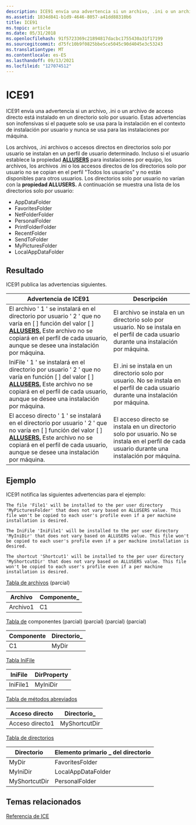 ```yaml
---
description: ICE91 envía una advertencia si un archivo, .ini o un archivo de acceso directo está instalado en un directorio solo por usuario.
ms.assetid: 1834d841-b1d9-4646-8057-a41dd88310b6
title: ICE91
ms.topic: article
ms.date: 05/31/2018
ms.openlocfilehash: 91f5723369c21894817dacbc1755430a31f17199
ms.sourcegitcommit: d75fc10b9f0825bbe5ce5045c90d4045e3c53243
ms.translationtype: MT
ms.contentlocale: es-ES
ms.lasthandoff: 09/13/2021
ms.locfileid: "127074512"
---
```

# <a name="ice91"></a>ICE91

ICE91 envía una advertencia si un archivo, .ini o un archivo de acceso directo está instalado en un directorio solo por usuario. Estas advertencias son inofensivas si el paquete [](installation-context.md) solo se usa para la instalación en el contexto de instalación por usuario y nunca se usa para las instalaciones por máquina.

Los archivos, .ini archivos o accesos directos en directorios solo por usuario se instalan en un perfil de usuario determinado. Incluso si el usuario establece la propiedad [**ALLUSERS**](allusers.md) para instalaciones por equipo, los archivos, los archivos .ini o los accesos directos de los directorios solo por usuario no se copian en el perfil "Todos los usuarios" y no están disponibles para otros usuarios. Los directorios solo por usuario no varían con la **propiedad ALLUSERS.** A continuación se muestra una lista de los directorios solo por usuario:

-   AppDataFolder
-   FavoritesFolder
-   NetFolderFolder
-   PersonalFolder
-   PrintFolderFolder
-   RecentFolder
-   SendToFolder
-   MyPicturesFolder
-   LocalAppDataFolder

## <a name="result"></a>Resultado

ICE91 publica las advertencias siguientes.



| Advertencia de ICE91                                                                                                                                                                                                                            | Descripción                                                                                                                                |
|------------------------------------------------------------------------------------------------------------------------------------------------------------------------------------------------------------------------------------------|--------------------------------------------------------------------------------------------------------------------------------------------|
| El archivo ' 1 ' se instalará en el directorio por usuario ' 2 ' que no varía en \[ \] función del valor \[ \] [**ALLUSERS.**](allusers.md) Este archivo no se copiará en el perfil de cada usuario, aunque se desee una instalación por máquina.     | El archivo se instala en un directorio solo por usuario. No se instala en el perfil de cada usuario durante una instalación por máquina.      |
| IniFile ' 1 ' se instalará en el directorio por usuario ' 2 ' que no varía en función \[ \] del valor \[ \] [**ALLUSERS.**](allusers.md) Este archivo no se copiará en el perfil de cada usuario, aunque se desee una instalación por máquina.  | El .ini se instala en un directorio solo por usuario. No se instala en el perfil de cada usuario durante una instalación por máquina. |
| El acceso directo ' 1 ' se instalará en el directorio por usuario ' 2 ' que no varía en \[ \] función del valor \[ \] [**ALLUSERS.**](allusers.md) Este archivo no se copiará en el perfil de cada usuario, aunque se desee una instalación por máquina. | El acceso directo se instala en un directorio solo por usuario. No se instala en el perfil de cada usuario durante una instalación por máquina.  |



 

## <a name="example"></a>Ejemplo

ICE91 notifica las siguientes advertencias para el ejemplo:

``` syntax
The file 'File1' will be installed to the per user directory 'MyPicturesFolder' that does not vary based on ALLUSERS value. This file won't be copied to each user's profile even if a per machine installation is desired.

The IniFile 'IniFile1' will be installed to the per user directory 'MyIniDir' that does not vary based on ALLUSERS value. This file won't be copied to each user's profile even if a per machine installation is desired.

The shortcut 'Shortcut1' will be installed to the per user directory 'MyShortcutDir' that does not vary based on ALLUSERS value. This file won't be copied to each user's profile even if a per machine installation is desired.
```

[Tabla de archivos](file-table.md) (parcial)



| Archivo  | Componente\_ |
|-------|-------------|
| Archivo1 | C1          |



 

[Tabla de](component-table.md) componentes (parcial) (parcial) (parcial) (parcial)



| Componente | Directorio\_ |
|-----------|-------------|
| C1        | MyDir       |



 

[Tabla IniFile](inifile-table.md)



| IniFile  | DirProperty |
|----------|-------------|
| IniFile1 | MyIniDir    |



 

[Tabla de métodos abreviados](shortcut-table.md)



| Acceso directo  | Directorio\_   |
|-----------|---------------|
| Acceso directo1 | MyShortcutDir |



 

[Tabla de directorios](directory-table.md)



| Directorio     | Elemento primario \_ del directorio  |
|---------------|--------------------|
| MyDir         | FavoritesFolder    |
| MyIniDir      | LocalAppDataFolder |
| MyShortcutDir | PersonalFolder     |



 

## <a name="related-topics"></a>Temas relacionados

<dl> <dt>

[Referencia de ICE](ice-reference.md)
</dt> </dl>

 

 



